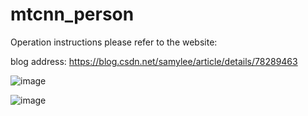 # mtcnn_person
 
Operation instructions please refer to the website:
 
blog address: https://blog.csdn.net/samylee/article/details/78289463

![image](https://github.com/samylee/mtcnn_person/blob/master/1.jpg)

![image](https://github.com/samylee/mtcnn_person/blob/master/2.jpg)
